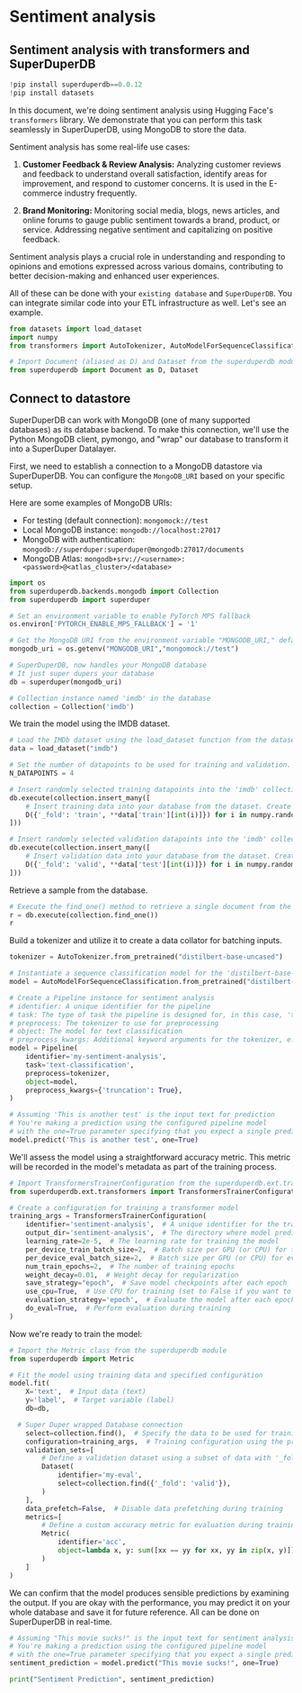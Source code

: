 # Sentiment analysis

## Sentiment analysis with transformers and SuperDuperDB

```python
!pip install superduperdb==0.0.12
!pip install datasets
```

In this document, we're doing sentiment analysis using Hugging Face's `transformers` library. We demonstrate that you can perform this task seamlessly in SuperDuperDB, using MongoDB to store the data.

Sentiment analysis has some real-life use cases:

1. **Customer Feedback & Review Analysis:** Analyzing customer reviews and feedback to understand overall satisfaction, identify areas for improvement, and respond to customer concerns. It is used in the E-commerce industry frequently.

2. **Brand Monitoring:** Monitoring social media, blogs, news articles, and online forums to gauge public sentiment towards a brand, product, or service. Addressing negative sentiment and capitalizing on positive feedback.

Sentiment analysis plays a crucial role in understanding and responding to opinions and emotions expressed across various domains, contributing to better decision-making and enhanced user experiences.

All of these can be done with your `existing database` and `SuperDuperDB`. You can integrate similar code into your ETL infrastructure as well. Let's see an example.

```python
from datasets import load_dataset
import numpy
from transformers import AutoTokenizer, AutoModelForSequenceClassification

# Import Document (aliased as D) and Dataset from the superduperdb module
from superduperdb import Document as D, Dataset
```

## Connect to datastore

SuperDuperDB can work with MongoDB (one of many supported databases) as its database backend. To make this connection, we'll use the Python MongoDB client, pymongo, and "wrap" our database to transform it into a SuperDuper Datalayer.

First, we need to establish a connection to a MongoDB datastore via SuperDuperDB. You can configure the `MongoDB_URI` based on your specific setup.

Here are some examples of MongoDB URIs:

- For testing (default connection): `mongomock://test`
- Local MongoDB instance: `mongodb://localhost:27017`
- MongoDB with authentication: `mongodb://superduper:superduper@mongodb:27017/documents`
- MongoDB Atlas: `mongodb+srv://<username>:<password>@<atlas_cluster>/<database>`

```python
import os
from superduperdb.backends.mongodb import Collection
from superduperdb import superduper

# Set an environment variable to enable PyTorch MPS fallback
os.environ['PYTORCH_ENABLE_MPS_FALLBACK'] = '1'

# Get the MongoDB URI from the environment variable "MONGODB_URI," defaulting to "mongomock://test"
mongodb_uri = os.getenv("MONGODB_URI","mongomock://test")

# SuperDuperDB, now handles your MongoDB database
# It just super dupers your database 
db = superduper(mongodb_uri)

# Collection instance named 'imdb' in the database
collection = Collection('imdb')
```

We train the model using the IMDB dataset.

```python
# Load the IMDb dataset using the load_dataset function from the datasets module
data = load_dataset("imdb")

# Set the number of datapoints to be used for training and validation. Increase this number to do serious training
N_DATAPOINTS = 4

# Insert randomly selected training datapoints into the 'imdb' collection in the database
db.execute(collection.insert_many([
    # Insert training data into your database from the dataset. Create Document instances for each training datapoint, setting '_fold' to 'train'
    D({'_fold': 'train', **data['train'][int(i)]}) for i in numpy.random.permutation(len(data['train']))[:N_DATAPOINTS]
]))

# Insert randomly selected validation datapoints into the 'imdb' collection in the database
db.execute(collection.insert_many([
    # Insert validation data into your database from the dataset. Create Document instances for validation datapoint, setting '_fold' to 'valid'
    D({'_fold': 'valid', **data['test'][int(i)]}) for i in numpy.random.permutation(len(data['test']))[:N_DATAPOINTS]
]))
```

Retrieve a sample from the database.

```python
# Execute the find_one() method to retrieve a single document from the 'imdb' collection. To check if the database insertion is done okay.
r = db.execute(collection.find_one())
r
```

Build a tokenizer and utilize it to create a data collator for batching inputs.

```python
tokenizer = AutoTokenizer.from_pretrained("distilbert-base-uncased")

# Instantiate a sequence classification model for the 'distilbert-base-uncased' model with 2 labels
model = AutoModelForSequenceClassification.from_pretrained("distilbert-base-uncased", num_labels=2)

# Create a Pipeline instance for sentiment analysis
# identifier: A unique identifier for the pipeline
# task: The type of task the pipeline is designed for, in this case, 'text-classification'
# preprocess: The tokenizer to use for preprocessing
# object: The model for text classification
# preprocess_kwargs: Additional keyword arguments for the tokenizer, e.g., truncation
model = Pipeline(
    identifier='my-sentiment-analysis',
    task='text-classification',
    preprocess=tokenizer,
    object=model,
    preprocess_kwargs={'truncation': True},
)
```

```python
# Assuming 'This is another test' is the input text for prediction
# You're making a prediction using the configured pipeline model
# with the one=True parameter specifying that you expect a single prediction result.
model.predict('This is another test', one=True)
```

We'll assess the model using a straightforward accuracy metric. This metric will be recorded in the model's metadata as part of the training process.

```python
# Import TransformersTrainerConfiguration from the superduperdb.ext.transformers module
from superduperdb.ext.transformers import TransformersTrainerConfiguration

# Create a configuration for training a transformer model
training_args = TransformersTrainerConfiguration(
    identifier='sentiment-analysis',  # A unique identifier for the training configuration
    output_dir='sentiment-analysis',  # The directory where model predictions will be saved
    learning_rate=2e-5,  # The learning rate for training the model
    per_device_train_batch_size=2,  # Batch size per GPU (or CPU) for training
    per_device_eval_batch_size=2,  # Batch size per GPU (or CPU) for evaluation
    num_train_epochs=2,  # The number of training epochs
    weight_decay=0.01,  # Weight decay for regularization
    save_strategy="epoch",  # Save model checkpoints after each epoch
    use_cpu=True,  # Use CPU for training (set to False if you want to use GPU)
    evaluation_strategy='epoch',  # Evaluate the model after each epoch
    do_eval=True,  # Perform evaluation during training
)
```

Now we're ready to train the model:

```python
# Import the Metric class from the superduperdb module
from superduperdb import Metric

# Fit the model using training data and specified configuration
model.fit(
    X='text',  # Input data (text)
    y='label',  # Target variable (label)
    db=db,

  # Super Duper wrapped Database connection
    select=collection.find(),  # Specify the data to be used for training (fetch all data from the collection)
    configuration=training_args,  # Training configuration using the previously defined TransformersTrainerConfiguration
    validation_sets=[
        # Define a validation dataset using a subset of data with '_fold' equal to 'valid'
        Dataset(
            identifier='my-eval',
            select=collection.find({'_fold': 'valid'}),
        )
    ],
    data_prefetch=False,  # Disable data prefetching during training
    metrics=[
        # Define a custom accuracy metric for evaluation during training
        Metric(
            identifier='acc',
            object=lambda x, y: sum([xx == yy for xx, yy in zip(x, y)]) / len(x)
        )
    ]
)
```

We can confirm that the model produces sensible predictions by examining the output. If you are okay with the performance, you may predict it on your whole database and save it for future reference. All can be done on SuperDuperDB in real-time.

```python
# Assuming "This movie sucks!" is the input text for sentiment analysis
# You're making a prediction using the configured pipeline model
# with the one=True parameter specifying that you expect a single prediction result.
sentiment_prediction = model.predict("This movie sucks!", one=True)

print("Sentiment Prediction", sentiment_prediction)
```
